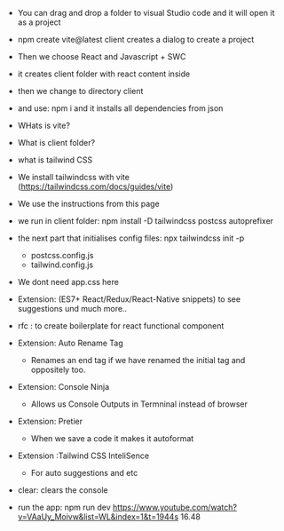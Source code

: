 - You can drag and drop a folder to visual Studio code and it will open it as a project
- npm create vite@latest client creates a dialog to create a project
- Then we choose React  and Javascript + SWC
- it creates client folder with react content inside
- then we change to directory client
- and use: npm i    and it installs all dependencies from json
- WHats is vite?
- What is client folder?
- what is tailwind CSS
- We install tailwindcss with vite (https://tailwindcss.com/docs/guides/vite) 
- We use the instructions from this page
- we run in client folder: npm install -D tailwindcss postcss autoprefixer
- the next part that initialises config files: npx tailwindcss init -p 
  - postcss.config.js
  - tailwind.config.js

- We dont need app.css here
- Extension: (ES7+ React/Redux/React-Native snippets) to see suggestions und much more..
- rfc : to create boilerplate for react functional component
- Extension: Auto Rename Tag
  - Renames an end tag if we have renamed the initial tag and oppositely too.
- Extension: Console Ninja
  - Allows us Console Outputs in Termninal instead of browser
- Extension: Pretier 
  - When we save a code it makes it autoformat
- Extension :Tailwind CSS InteliSence
  - For auto suggestions and etc
- clear: clears the console
- run the app: npm run dev
https://www.youtube.com/watch?v=VAaUy_Moivw&list=WL&index=1&t=1944s
16.48